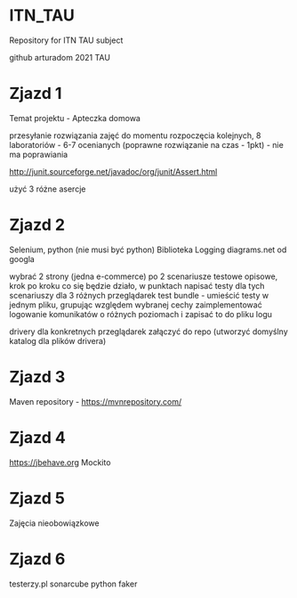 # ITN_TAU
Repository for ITN TAU subject

github arturadom 2021 TAU

# Zjazd 1
Temat projektu - Apteczka domowa

przesyłanie rozwiązania zajęć do momentu rozpoczęcia kolejnych,
8 laboratoriów - 6-7 ocenianych (poprawne rozwiązanie na czas - 1pkt) - nie ma poprawiania

http://junit.sourceforge.net/javadoc/org/junit/Assert.html

użyć 3 różne asercje

# Zjazd 2
Selenium, python (nie musi być python)
Biblioteka Logging
diagrams.net od googla

wybrać 2 strony (jedna e-commerce)
po 2 scenariusze testowe opisowe, krok po kroku co się będzie działo, w punktach
napisać testy dla tych scenariuszy dla 3 różnych przeglądarek
test bundle - umieścić testy w jednym pliku, grupując względem wybranej cechy
zaimplementować logowanie komunikatów o różnych poziomach i zapisać to do pliku logu

drivery dla konkretnych przeglądarek załączyć do repo (utworzyć domyślny katalog dla plików drivera)

# Zjazd 3
Maven repository - https://mvnrepository.com/  

# Zjazd 4
https://jbehave.org
Mockito

# Zjazd 5
Zajęcia nieobowiązkowe

# Zjazd 6
testerzy.pl
sonarcube
python faker

